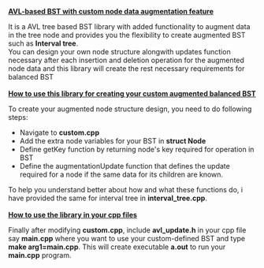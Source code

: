 
**<u>AVL-based BST with custom node data augmentation feature</u>**

It is a AVL tree based BST library with added functionality to augment data in the tree node and provides you the flexibility to create augmented BST such as <b>Interval tree</b>.<br />
You can design your own node structure alongwith updates function necessary after each insertion and deletion operation for the augmented node data and this library will create the rest necessary requirements for balanced BST<br /><br />
**<u>How to use this library for creating your custom augmented balanced BST</u>**

To create your augmented node structure design, you need to do following steps:
* Navigate to <b>custom.cpp</b>
* Add the extra node variables for your BST in <b>struct Node</b>
* Define getKey function by returning node's key required for operation in BST
* Define the augmentationUpdate function that defines the update required for a node if the same data for its children are known.


To help you understand better about how and what these functions do, i have provided the same for interval tree in <b>interval_tree.cpp</b>.<br /><br />
**<u>How to use the library in your cpp files</u>**

Finally after modifying <b>custom.cpp</b>, include <b>avl_update.h</b> in your cpp file say <b>main.cpp</b> where you want to use your custom-defined BST and type <b>make arg1=main.cpp</b>. This will create executable <b>a.out</b> to run your <b>main.cpp</b> program.
